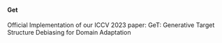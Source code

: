 #### Get
Official Implementation of our ICCV 2023 paper: GeT: Generative Target Structure Debiasing for Domain Adaptation
